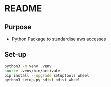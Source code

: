 # README

## Purpose

* Python Package to standardise aws accesses

## Set-up

```bash
python3 -m venv .venv
source .venv/bin/activate
pip install --upgrade setuptools wheel
python3 setup.py sdist bdist_wheel
```
